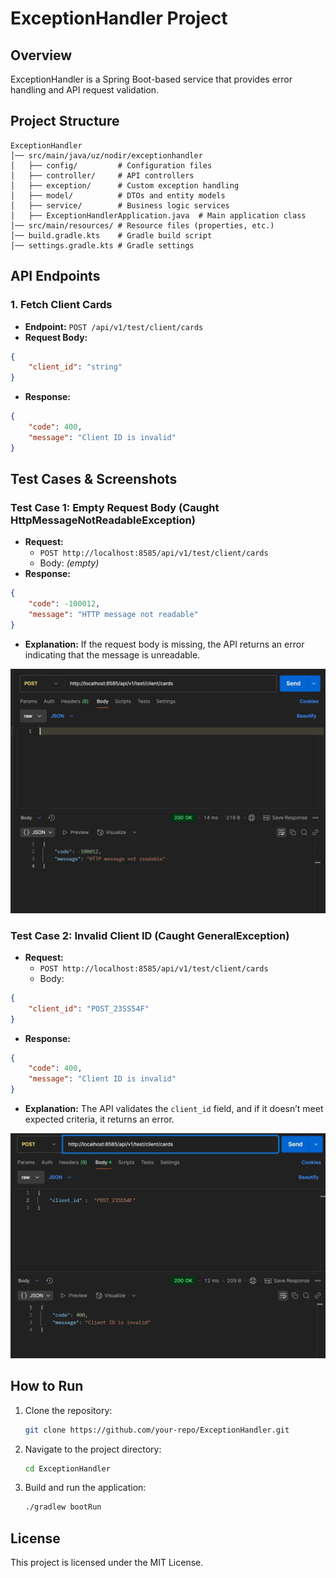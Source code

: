 # ExceptionHandler Project

## Overview
ExceptionHandler is a Spring Boot-based service that provides error handling and API request validation.

## Project Structure
```
ExceptionHandler
│── src/main/java/uz/nodir/exceptionhandler
│   ├── config/         # Configuration files
│   ├── controller/     # API controllers
│   ├── exception/      # Custom exception handling
│   ├── model/          # DTOs and entity models
│   ├── service/        # Business logic services
│   ├── ExceptionHandlerApplication.java  # Main application class
│── src/main/resources/ # Resource files (properties, etc.)
│── build.gradle.kts    # Gradle build script
│── settings.gradle.kts # Gradle settings
```

## API Endpoints

### 1. Fetch Client Cards
- **Endpoint:** `POST /api/v1/test/client/cards`
- **Request Body:**
```json
{
    "client_id": "string"
}
```
- **Response:**
```json
{
    "code": 400,
    "message": "Client ID is invalid"
}
```

## Test Cases & Screenshots

### Test Case 1: Empty Request Body (Caught HttpMessageNotReadableException)
- **Request:**
  - `POST http://localhost:8585/api/v1/test/client/cards`
  - Body: *(empty)*
- **Response:**
```json
{
    "code": -100012,
    "message": "HTTP message not readable"
}
```
- **Explanation:** If the request body is missing, the API returns an error indicating that the message is unreadable.

![Image alt](https://github.com/Sirojiddinoovv/ExceptionHandler/raw/master/src/main/resources/static/2.jpg)

### Test Case 2: Invalid Client ID (Caught GeneralException)
- **Request:**
  - `POST http://localhost:8585/api/v1/test/client/cards`
  - Body:
```json
{
    "client_id": "POST_23SS54F"
}
```
- **Response:**
```json
{
    "code": 400,
    "message": "Client ID is invalid"
}
```
- **Explanation:** The API validates the `client_id` field, and if it doesn’t meet expected criteria, it returns an error.

![Image alt](https://github.com/Sirojiddinoovv/ExceptionHandler/raw/master/src/main/resources/static/1.jpg)

## How to Run
1. Clone the repository:
   ```sh
   git clone https://github.com/your-repo/ExceptionHandler.git
   ```
2. Navigate to the project directory:
   ```sh
   cd ExceptionHandler
   ```
3. Build and run the application:
   ```sh
   ./gradlew bootRun
   ```

## License
This project is licensed under the MIT License.
